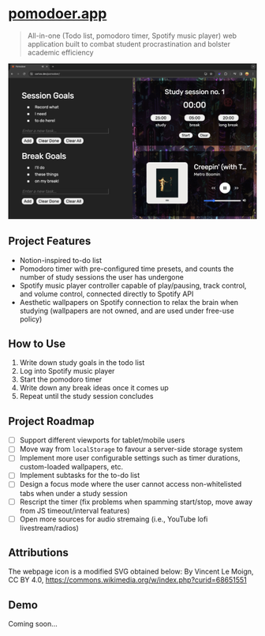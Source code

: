# [pomodoer.app](https://carlxw.github.io/pomodoer/)
> All-in-one (Todo list, pomodoro timer, Spotify music player) web application built to combat student procrastination and bolster academic efficiency

![Screenshot](./img/Pomodoer_1.png)

## Project Features
* Notion-inspired to-do list
* Pomodoro timer with pre-configured time presets, and counts the number of study sessions the user has undergone
* Spotify music player controller capable of play/pausing, track control, and volume control, connected directly to Spotify API
* Aesthetic wallpapers on Spotify connection to relax the brain when studying (wallpapers are not owned, and are used under free-use policy)

## How to Use
1. Write down study goals in the todo list
1. Log into Spotify music player
1. Start the pomodoro timer
1. Write down any break ideas once it comes up
1. Repeat until the study session concludes

## Project Roadmap
- [ ] Support different viewports for tablet/mobile users
- [ ] Move way from `localStorage` to favour a server-side storage system
- [ ] Implement more user configurable settings such as timer durations, custom-loaded wallpapers, etc.
- [ ] Implement subtasks for the to-do list
- [ ] Design a focus mode where the user cannot access non-whitelisted tabs when under a study session
- [ ] Rescript the timer (fix problems when spamming start/stop, move away from JS timeout/interval features)
- [ ] Open more sources for audio stremaing (i.e., YouTube lofi livestream/radios)

## Attributions
The webpage icon is a modified SVG obtained below:
By Vincent Le Moign, CC BY 4.0, https://commons.wikimedia.org/w/index.php?curid=68651551

## Demo
Coming soon...